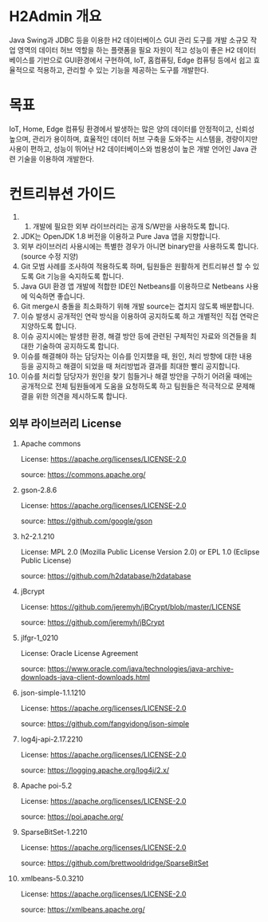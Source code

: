 # H2Admin 개요
Java Swing과 JDBC 등을 이용한 H2 데이터베이스 GUI 관리 도구를 개발
  소규모 작업 영역의 데이터 허브 역할을 하는 플랫폼을 필요 자원이 적고 성능이 좋은 H2 데이터베이스를 기반으로 GUI환경에서 구현하여, IoT, 홈컴퓨팅, Edge 컴퓨팅 등에서 쉽고 효율적으로 적용하고, 관리할 수 있는 기능을 제공하는 도구를 개발한다.
  
# 목표
IoT, Home, Edge 컴퓨팅 환경에서 발생하는 많은 양의 데이터를 안정적이고, 신뢰성 높으며, 관리가 용이하며, 효율적인 데이터 허브 구축을 도와주는 시스템을, 경량이지만 사용이 편하고, 성능이 뛰어난 H2 데이터베이스와 범용성이 높은 개발 언어인 Java 관련 기술을 이용하여 개발한다.

# 컨트리뷰션 가이드
1.	1.	개발에 필요한 외부 라이브러리는 공개 S/W만을 사용하도록 합니다.
2.	JDK는 OpenJDK 1.8 버전을 이용하고 Pure Java 앱을 지향합니다.
3.	외부 라이브러리 사용시에는 특별한 경우가 아니면 binary만을 사용하도록 합니다. (source 수정 지양)
4.	Git 모범 사례를 조사하여 적용하도록 하며, 팀원들은 원활하게 컨트리뷰션 할 수 있도록 Git 기능을 숙지하도록 합니다.
5.	Java GUI 환경 앱 개발에 적합한 IDE인 Netbeans를 이용하므로 Netbeans 사용에 익숙하면 좋습니다.
6.	Git merge시 충돌을 최소화하기 위해 개발 source는 겹치지 않도록 배분합니다.
7.	이슈 발생시 공개적인 연락 방식을 이용하여 공지하도록 하고 개별적인 직접 연락은 지양하도록 합니다.
8.	이슈 공지시에는 발생한 환경, 해결 방안 등에 관련된 구체적인 자료와 의견들을 최대한 기술하여 공지하도록 합니다.
9.	이슈를 해결해야 하는 담당자는 이슈를 인지했을 때, 원인, 처리 방향에 대한 내용 등을 공지하고 해결이 되었을 때 처리방법과 결과를 최대한 빨리 공지합니다.
10.	이슈를 처리할 담당자가 원인을 찾기 힘들거나 해결 방안을 구하기 어려울 때에는 공개적으로 전체 팀원들에게 도움을 요청하도록 하고 팀원들은 적극적으로 문제해결을 위한 의견을 제시하도록 합니다.

## 외부 라이브러리 License

1.	Apache commons

      License: https://apache.org/licenses/LICENSE-2.0
      
      source: https://commons.apache.org/
      
2.	gson-2.8.6

      License: https://apache.org/licenses/LICENSE-2.0
      
      source: https://github.com/google/gson
      
3.	h2-2.1.210

      License: MPL 2.0 (Mozilla Public License Version 2.0) or EPL 1.0 (Eclipse Public License)
      
      source: https://github.com/h2database/h2database
      
4.	jBcrypt 

      License: https://github.com/jeremyh/jBCrypt/blob/master/LICENSE
      
      source: https://github.com/jeremyh/jBCrypt
      
5.	jlfgr-1_0210 

      License: Oracle License Agreement
      
      source: https://www.oracle.com/java/technologies/java-archive-downloads-java-client-downloads.html
      
6.	json-simple-1.1.1210 

      License: https://apache.org/licenses/LICENSE-2.0
      
      source: https://github.com/fangyidong/json-simple
      
7.	log4j-api-2.17.2210 

      License: https://apache.org/licenses/LICENSE-2.0
      
      source: https://logging.apache.org/log4j/2.x/
      
8.	Apache poi-5.2 

      License: https://apache.org/licenses/LICENSE-2.0
      
      source: https://poi.apache.org/
      
9.	SparseBitSet-1.2210 

      License: https://apache.org/licenses/LICENSE-2.0
      
      source: https://github.com/brettwooldridge/SparseBitSet
      
10.	xmlbeans-5.0.3210 

      License: https://apache.org/licenses/LICENSE-2.0
      
      source: https://xmlbeans.apache.org/

